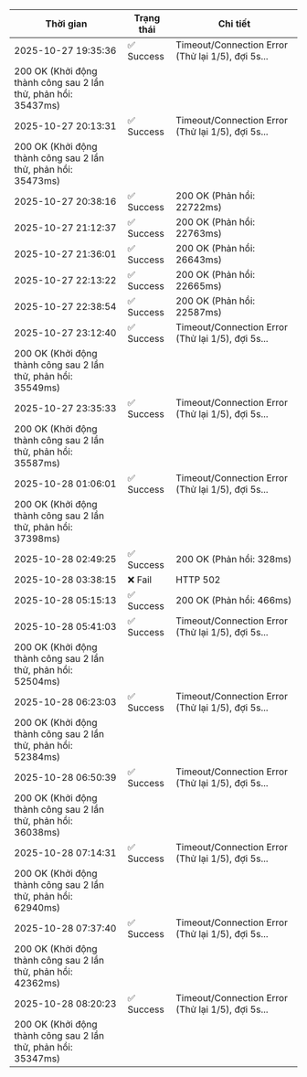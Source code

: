 | Thời gian | Trạng thái | Chi tiết |
|---|---|---|
| 2025-10-27 19:35:36 | ✅ Success | Timeout/Connection Error (Thử lại 1/5), đợi 5s...
200 OK (Khởi động thành công sau 2 lần thử, phản hồi: 35437ms) |
| 2025-10-27 20:13:31 | ✅ Success | Timeout/Connection Error (Thử lại 1/5), đợi 5s...
200 OK (Khởi động thành công sau 2 lần thử, phản hồi: 35473ms) |
| 2025-10-27 20:38:16 | ✅ Success | 200 OK (Phản hồi: 22722ms) |
| 2025-10-27 21:12:37 | ✅ Success | 200 OK (Phản hồi: 22763ms) |
| 2025-10-27 21:36:01 | ✅ Success | 200 OK (Phản hồi: 26643ms) |
| 2025-10-27 22:13:22 | ✅ Success | 200 OK (Phản hồi: 22665ms) |
| 2025-10-27 22:38:54 | ✅ Success | 200 OK (Phản hồi: 22587ms) |
| 2025-10-27 23:12:40 | ✅ Success | Timeout/Connection Error (Thử lại 1/5), đợi 5s...
200 OK (Khởi động thành công sau 2 lần thử, phản hồi: 35549ms) |
| 2025-10-27 23:35:33 | ✅ Success | Timeout/Connection Error (Thử lại 1/5), đợi 5s...
200 OK (Khởi động thành công sau 2 lần thử, phản hồi: 35587ms) |
| 2025-10-28 01:06:01 | ✅ Success | Timeout/Connection Error (Thử lại 1/5), đợi 5s...
200 OK (Khởi động thành công sau 2 lần thử, phản hồi: 37398ms) |
| 2025-10-28 02:49:25 | ✅ Success | 200 OK (Phản hồi: 328ms) |
| 2025-10-28 03:38:15 | ❌ Fail | HTTP 502 |
| 2025-10-28 05:15:13 | ✅ Success | 200 OK (Phản hồi: 466ms) |
| 2025-10-28 05:41:03 | ✅ Success | Timeout/Connection Error (Thử lại 1/5), đợi 5s...
200 OK (Khởi động thành công sau 2 lần thử, phản hồi: 52504ms) |
| 2025-10-28 06:23:03 | ✅ Success | Timeout/Connection Error (Thử lại 1/5), đợi 5s...
200 OK (Khởi động thành công sau 2 lần thử, phản hồi: 52384ms) |
| 2025-10-28 06:50:39 | ✅ Success | Timeout/Connection Error (Thử lại 1/5), đợi 5s...
200 OK (Khởi động thành công sau 2 lần thử, phản hồi: 36038ms) |
| 2025-10-28 07:14:31 | ✅ Success | Timeout/Connection Error (Thử lại 1/5), đợi 5s...
200 OK (Khởi động thành công sau 2 lần thử, phản hồi: 62940ms) |
| 2025-10-28 07:37:40 | ✅ Success | Timeout/Connection Error (Thử lại 1/5), đợi 5s...
200 OK (Khởi động thành công sau 2 lần thử, phản hồi: 42362ms) |
| 2025-10-28 08:20:23 | ✅ Success | Timeout/Connection Error (Thử lại 1/5), đợi 5s...
200 OK (Khởi động thành công sau 2 lần thử, phản hồi: 35347ms) |
